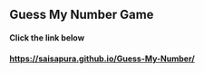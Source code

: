 ## Guess My Number Game
#### Click the link below
#### https://saisapura.github.io/Guess-My-Number/
